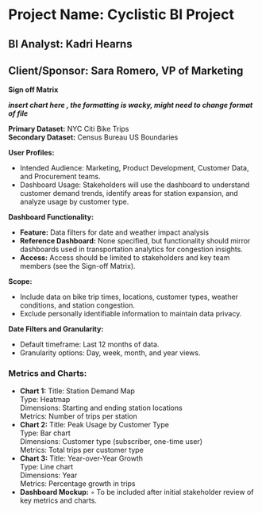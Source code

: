 # Project Name: Cyclistic BI Project 
## BI Analyst: Kadri Hearns
## Client/Sponsor: Sara Romero, VP of Marketing

**Sign off Matrix**

***insert chart here , the formatting is wacky, might need to change format of file***



**Primary Dataset:** NYC Citi Bike Trips <br/>
**Secondary Dataset:** Census Bureau US Boundaries <br/>

**User Profiles:**
- Intended Audience: Marketing, Product Development, Customer Data, and Procurement teams.
- Dashboard Usage: Stakeholders will use the dashboard to understand customer demand trends, identify areas for station expansion, and analyze usage by customer type. <br/>

**Dashboard Functionality:**
- **Feature:** Data filters for date and weather impact analysis
- **Reference Dashboard:** None specified, but functionality should mirror dashboards used in transportation analytics for congestion insights.
- **Access:** Access should be limited to stakeholders and key team members (see the Sign-off Matrix). <br/>

**Scope:**
- Include data on bike trip times, locations, customer types, weather conditions, and station congestion.
- Exclude personally identifiable information to maintain data privacy. <br/>

**Date Filters and Granularity:**
- Default timeframe: Last 12 months of data.
- Granularity options: Day, week, month, and year views. <br/>

### Metrics and Charts:
- **Chart 1:**
   Title: Station Demand Map <br/>
   Type: Heatmap <br/>
   Dimensions: Starting and ending station locations <br/>
   Metrics: Number of trips per station <br/>
- **Chart 2:**
   Title: Peak Usage by Customer Type <br/>
   Type: Bar chart <br/>
   Dimensions: Customer type (subscriber, one-time user) <br/>
   Metrics: Total trips per customer type <br/>
- **Chart 3:**
   Title: Year-over-Year Growth <br/>
   Type: Line chart <br/>
   Dimensions: Year <br/>
   Metrics: Percentage growth in trips <br/>
- **Dashboard Mockup:**
	◦	To be included after initial stakeholder review of key metrics and charts.
